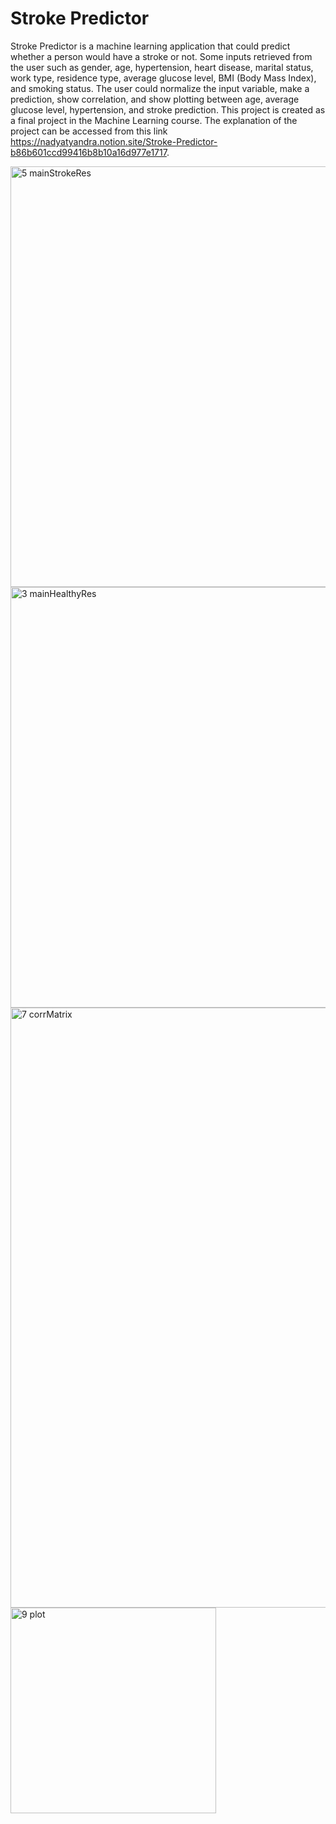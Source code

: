 # Stroke Predictor
Stroke Predictor is a machine learning application that could predict whether a person would have a stroke or not. Some inputs retrieved from the user such as gender, age, hypertension, heart disease, marital status, work type, residence type, average glucose level, BMI (Body Mass Index), and smoking status. The user could normalize the input variable, make a prediction, show correlation, and show plotting between age, average glucose level, hypertension, and stroke prediction. This project is created as a final project in the Machine Learning course. The explanation of the project can be accessed from this link https://nadyatyandra.notion.site/Stroke-Predictor-b86b601ccd99416b8b10a16d977e1717.

<img width="673" alt="5 mainStrokeRes" src="https://user-images.githubusercontent.com/84224607/176417806-221a8f0e-3ce9-4135-9e88-03a546c3a8d0.png" align="center">
<img width="673" alt="3 mainHealthyRes" src="https://user-images.githubusercontent.com/84224607/176417852-d58bc8a6-d57a-4055-8b6f-a058d90e23c9.png" align="center">
<img width="960" alt="7 corrMatrix" src="https://user-images.githubusercontent.com/84224607/176417910-a81e3527-bae8-46e6-8813-a6ea84b8a97a.png" align="center">
<img width="329" alt="9 plot" src="https://user-images.githubusercontent.com/84224607/176417917-7a791d78-a4dd-4b9a-a0df-8e68203810c5.png" align="center">
